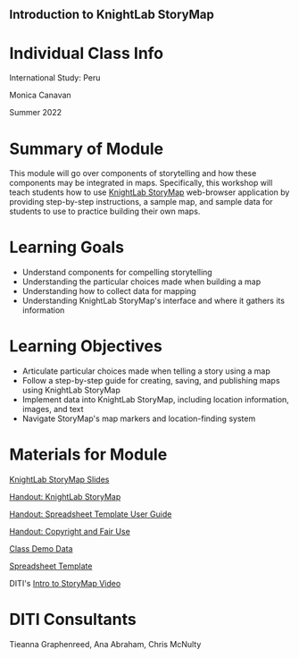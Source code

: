 <h2>Introduction to KnightLab StoryMap</h2>

<h1>Individual Class Info</h1>

International Study: Peru 

Monica Canavan

Summer 2022

<h1>Summary of Module</h1>

This module will go over components of storytelling and how these components may be integrated in maps. Specifically, this workshop will teach students how to use [KnightLab StoryMap](https://storymap.knightlab.com/) web-browser application by providing step-by-step instructions, a sample map, and sample data for students to use to practice building their own maps.

<h1>Learning Goals</h1>

* Understand components for compelling storytelling
* Understanding the particular choices made when building a map
* Understanding how to collect data for mapping
* Understanding KnightLab StoryMap's interface and where it gathers its information

<h1>Learning Objectives</h1>

* Articulate particular choices made when telling a story using a map
* Follow a step-by-step guide for creating, saving, and publishing maps using KnightLab StoryMap
* Implement data into KnightLab StoryMap, including location information, images, and text
* Navigate StoryMap's map markers and location-finding system

<h1>Materials for Module</h1>

[KnightLab StoryMap Slides](https://github.com/NULabNortheastern/digitalassignmentshowcase/blob/master/mapping/su22-canavan-spns-storymap/StoryMap-Slides.pdf)

[Handout: KnightLab StoryMap](https://github.com/NULabNortheastern/digitalassignmentshowcase/blob/master/mapping/su22-canavan-spns-storymap/StoryMap-Handout.pdf)

[Handout: Spreadsheet Template User Guide](https://github.com/NULabNortheastern/digitalassignmentshowcase/blob/master/mapping/su22-canavan-spns-storymap/Spreadsheet-Template-Handout.pdf)

[Handout: Copyright and Fair Use](https://github.com/NULabNortheastern/digitalassignmentshowcase/blob/master/mapping/su22-canavan-spns-storymap/Copyright-fair-use-handout.pdf)

[Class Demo Data](https://github.com/NULabNortheastern/digitalassignmentshowcase/tree/master/mapping/su22-canavan-spns-storymap/demo_data)

[Spreadsheet Template](https://docs.google.com/spreadsheets/d/1IIGtxKKhjFVPRMK7mr6MiX3FE6fDH-QYekYvNPwthG8/edit#gid=0)

DITI's [Intro to StoryMap Video](https://youtu.be/X33ud7RYZFg)

<h1>DITI Consultants</h1>

Tieanna Graphenreed, Ana Abraham, Chris McNulty
